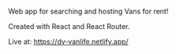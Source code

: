Web app for searching and hosting Vans for rent! 

Created with React and React Router.

Live at: https://dv-vanlife.netlify.app/ 